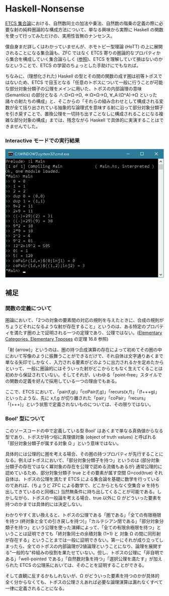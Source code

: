 # Haskell-Nonsense

[ETCS 集合論](https://ncatlab.org/nlab/show/fully+formal+ETCS)における、自然数同士の加法や乗法、自然数の階乗の定義の際に必要な射の純粋圏論的な構成方法について、単なる興味から実際に Haskell の関数を使って行ってみただけの、実用性皆無のナンセンス。

僕自身まだ詳しくはわかっていませんが、ホモトピー型理論 (HoTT) の上に展開されることになる集合論も、ZFC ではなく ETCS 寄りの圏論的なプロパティから集合を構成していく集合論らしく ([参照](https://ncatlab.org/nlab/show/structural+set+theory#InHomotopyTypeTheory))、ETCS を理解していて損はないのかなということで、ETCS の学習のちょっとした手助けにでもなれば。

ちなみに、(理想化された) Haskell の型とその間の関数の成す圏は初等トポスではないため、ETCS で目玉となる「任意のトポスについて一般に行うことが可能な部分対象分類子の公理をメインに用いた、トポスの内部論理の意味 (Semantics) の部分となる
∧:Ω×Ω→Ω, ⇒:Ω×Ω→Ω, ∀_A:(Ω^A)→Ω といった諸々の射たちの構成」と、そこからの「それらの組み合わせとして構成される変数が全て括り出されている抽象的な論理式を意味する射に沿って部分対象分類子を引き戻すことで、置換公理を一切持ち出すことなしに構成されることになる複雑な部分対象の構成」までは、残念ながら Haskell で具体的に実演することはできませんでした。

### Interactive モードでの実行結果

![実行結果](result_v1.png)

## 補足

### 関数の定義について

圏論において、「2つの対象の要素間の対応の規則を与えたときに、合成の規則がちょうどそれになるような射が存在すること」というのは、ある特定のプロパティを満たす圏の上で証明される一つの定理であり、公理ではない。([Elementary Categories, Elementary Toposes](https://global.oup.com/academic/product/elementary-categories-elementary-toposes-9780198514732) の定理 16.8 参照)

「射 (arrow)」というのは、圏の持つ合成演算の存在によって初めてその圏の中において写像のように振舞うことができるだけで、それ自体は文字通りあくまで単なる矢印でしかなく、入力される要素がどのように出力されるかを定めたからといって、一般に圏論的にはそういった射がどこからともなく生えてくることは初めから保証されていない。そしてそれが、いわゆる「point-free」スタイルでの関数の定義を好んで採用している一つの理由でもある。

ここで、ETCS において、「pair(f,g)」「coPair(f,g)」「recurs(x,f)」「(f+++g)」といったような、先に x,f,g が切り離された「pair」「coPair」「recurs」「(+++)」という状態で定義されないものについては、その限りではない。


### Bool' 型について

このソースコードの中で定義している型 Bool' はあくまで単なる真偽値からなる型であり、トポスが持つ俗に真理値対象 (object of truth values) と呼ばれる「部分対象分類子が属する対象 Ω 」という意味ではない。

具体的には公理的に圏を考える場合、その圏の持つプロパティが先行することになる。例えばトポスにおいて、「部分対象分類子を持つ」というのは (部分対象分類子の存在ではなく冪対象の存在を公理で認める流儀もあるが) 通常公理的に認めているため、部分対象分類子 true とその要素が属す空間 Ω=cod(true) それ自体は、トポスの公理を満たす ETCS による集合論を基礎に数学を行っているのであれば、(ちょうど ZFC による数学で、どこからともなく空集合 ∅ を持ち出してきているのと同様に) 当然無条件に持ち出してくることが可能である。しかしながら、トポスの一般論を考える場合、true 以外に Ω がどういった要素を持つのかまでは具体的には決定しない。

わかりやすく言い換えると、トポスの公理である「圏である」「全ての有限極限を持つ (終対象と全ての引き戻しを持つ)」「カルテシアン閉である」「部分対象分類子を持つ」という公理を使った演繹によって、「全ての有限余極限を持つ」ということは証明できても「終対象同士の余積対象 (1+1) と 対象 Ω の間に同形射が存在する」ということまでは一般に証明できない。第一にそれが成り立ってしまったら、全てのトポスの内部論理が2値論理ということになり、論理を展開する"一般的な"枠組みの役割を果たせていない。但し、トポスの公理に「非自明である」「well-pointed である」「自然数対象を持つ」「選択公理を満たす」が加えられた ETCS の公理系においては、そのことを証明することができる。

そして直観に反するかもしれないが、Ω がどういった要素を持つのかが具体的全く分からなくても、トポスの公理さえあれば必要な論理演算は漏れなくすべて一律に定義されることになる。
